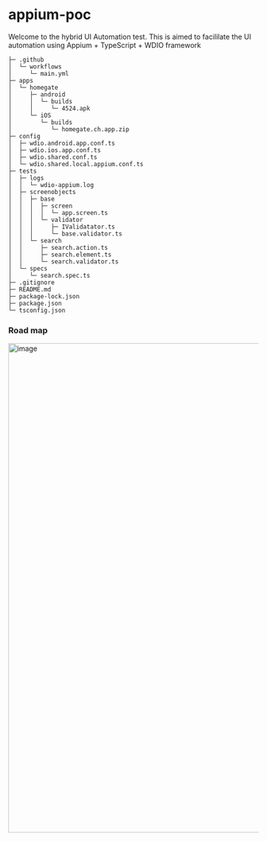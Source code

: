 # appium-poc
Welcome to the hybrid UI Automation test. This is aimed to facililate the UI automation using Appium + TypeScript + WDIO framework

```
├─ .github
│  └─ workflows
│     └─ main.yml
├─ apps
│  └─ homegate
│     ├─ android
│     │  └─ builds
│     │     └─ 4524.apk
│     └─ iOS
│        └─ builds
│           └─ homegate.ch.app.zip
├─ config
│  ├─ wdio.android.app.conf.ts
│  ├─ wdio.ios.app.conf.ts
│  ├─ wdio.shared.conf.ts
│  └─ wdio.shared.local.appium.conf.ts
├─ tests
│  ├─ logs
│  │  └─ wdio-appium.log
│  ├─ screenobjects
│  │  ├─ base
│  │  │  ├─ screen
│  │  │  │  └─ app.screen.ts
│  │  │  └─ validator
│  │  │     ├─ IValidatator.ts
│  │  │     └─ base.validator.ts
│  │  └─ search
│  │     ├─ search.action.ts
│  │     ├─ search.element.ts
│  │     └─ search.validator.ts
│  └─ specs
│     └─ search.spec.ts
├─ .gitignore
├─ README.md
├─ package-lock.json
├─ package.json
└─ tsconfig.json
```
### Road map

<img width="984" alt="image" src="https://user-images.githubusercontent.com/101088921/198966629-58b5b36c-4afb-4860-a6cd-0c72cb2b7eef.png">
